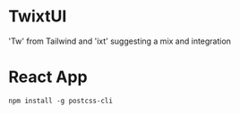 # TwixtUI
'Tw' from Tailwind and 'ixt' suggesting a mix and integration

# React App

```
npm install -g postcss-cli
```